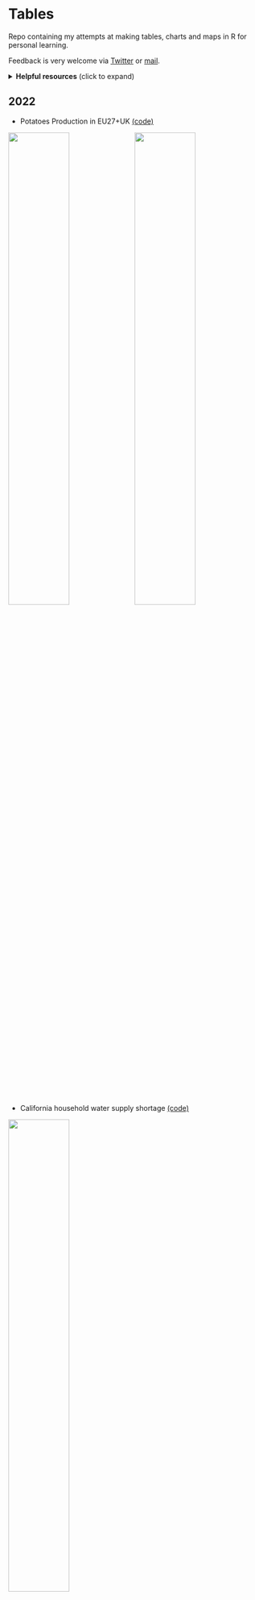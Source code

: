# Tables

Repo containing my attempts at making tables, charts and maps in R for personal learning.  

Feedback is very welcome via [Twitter](https://twitter.com/leeolney3) or [mail](mailto:leeolney3@gmail.com).

<details>
  <summary><b>Helpful resources</b> (click to expand)</summary>

<!-- toc -->
  * [{gtExtras}](https://jthomasmock.github.io/gtExtras/) package by [Tom Mock](https://twitter.com/thomas_mock)
  * [Summary table example with {gt} and {gtExtras}](https://twitter.com/thomas_mock/status/1444720200771899398) by[Tom Mock](https://twitter.com/thomas_mock)
  * [Riding tables with {gt} and {gtExtras} tutorial](https://bjnnowak.netlify.app/2021/10/04/r-beautiful-tables-with-gt-and-gtextras/) by [Benjamin Nowak](https://twitter.com/BjnNowak)
  * RStudio table contest 2021 [tutorial](https://twitter.com/BjnNowak/status/1472562727684124688) by [Benjamin Nowak](https://twitter.com/BjnNowak) 
  * RStudio table contest 2021 [tutorial](https://twitter.com/JDavison_/status/1455487659833430021) by [Jack Davison](https://twitter.com/JDavison_) 
  * [{reactablefmtr} tutorials](https://kcuilla.github.io/reactablefmtr/articles/sparklines.html) package by [Kyle Cuilla](https://twitter.com/kc_analytics)
  * [Uncharted Data](https://uncharteddata.netlify.app/) by [Kyle Cuilla](https://twitter.com/kc_analytics)
  * [The Mockup Blog](https://themockup.blog) by [Tom Mock](https://twitter.com/thomas_mock)
  * [Collection of ggplot2 tutorials](https://twitter.com/CedScherer/status/1441126976870252548?s=20) by [Cedric Scherer](https://twitter.com/CedScherer)
  * [Blog posts](https://amitlevinson.com/) by [Amit Levinson](https://twitter.com/Amit_Levinson)
  * [Articles](https://www.christophenicault.com/articles/) by [Christophe Nicault](https://twitter.com/cnicault)
<!-- tocstop -->
</details>
  
## 2022
* Potatoes Production in EU27+UK [(code)](https://github.com/leeolney3/Tables/blob/main/2022/potatoes/potatoes.R)

<img src="https://github.com/leeolney3/Tables/blob/main/2022/potatoes/potatoes_p1.png" width="49%"> <img src="https://github.com/leeolney3/Tables/blob/main/2022/potatoes/potatoes_p2.png" width="49%">

* California household water supply shortage [(code)](https://github.com/leeolney3/Tables/blob/main/2022/CA_water/CA_water.R)

<img src="https://github.com/leeolney3/Tables/blob/main/2022/CA_water/CA_water.png" width="49%">

## 2021
Click on image for R code.

[![name](https://github.com/leeolney3/Tables/blob/main/2021/displacement/displacement_t1.png)](https://github.com/leeolney3/Tables/tree/main/2021/displacement)
[![name](https://github.com/leeolney3/Tables/blob/main/2021/displacement/displacement_t2.png)](https://github.com/leeolney3/Tables/tree/main/2021/displacement)

[![name](https://github.com/leeolney3/Tables/blob/main/2021/halloween_candy/halloween_candy_t1.png)](https://github.com/leeolney3/Tables/tree/main/2021/halloween_candy)

[![name](https://github.com/leeolney3/Tables/blob/main/2021/dry_beans/dry_beans_t1.png)](https://github.com/leeolney3/Tables/tree/main/2021/dry_beans)

[![name](https://github.com/leeolney3/Tables/blob/main/2021/spiders/spiders_t1.png)](https://github.com/leeolney3/Tables/tree/main/2021/spiders)
[![name](https://github.com/leeolney3/Tables/blob/main/2021/spiders/spiders_t2.png)](https://github.com/leeolney3/Tables/tree/main/2021/spiders)

[![name](https://github.com/leeolney3/Tables/blob/main/2021/cricket/cricket_t1.png)](https://github.com/leeolney3/Tables/tree/main/2021/cricket)
[![name](https://github.com/leeolney3/Tables/blob/main/2021/cricket/cricket_t2.png)](https://github.com/leeolney3/Tables/tree/main/2021/cricket)

[![name](https://github.com/leeolney3/Tables/blob/main/2021/nber_papers/nber_papers_t1.png)](https://github.com/leeolney3/Tables/tree/main/2021/nber_papers)

[![name](https://github.com/leeolney3/Tables/blob/main/2021/f1_races/f1_races_t1.png)](https://github.com/leeolney3/Tables/tree/main/2021/f1_races)


